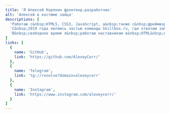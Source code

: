 ```yaml
---
title: 'Я Алексей Корякин фронтенд-разработчик'
alt: 'Алексей в костюме зайца'
descriptions: [
  'Работаю с&nbsp;HTML5, CSS3, JavaScript, а&nbsp;также с&nbsp;фреймворками Vue.js и&nbsp;React.js. Использую препроцессор SASS в&nbsp;синтаксисе SCSS.',
  'С&nbsp;2019 года являюсь частью команды Skillbox.ru, где отвечаю за&nbsp;разработку и&nbsp;оптимизацию конструктора лендингов, главного сайта на&nbsp;Nuxt.js и&nbsp;реализацию компонентов для дизайн-системы.',
  'В&nbsp;свободное время я&nbsp;работаю наставником в&nbsp;HTML&nbsp;Academy, помогая студентам освоить азы веб-разработки.'
]
links: [
  {
    name: 'GitHub',
    link: 'https://github.com/AlexeyCorr/'
  },
  {
    name: 'Telegram',
    link: 'tg://resolve?domain=alexeycorr'
  },
  {
    name: 'Instagram',
    link: 'https://www.instagram.com/alexeycorr/'
  }
]
---
```

